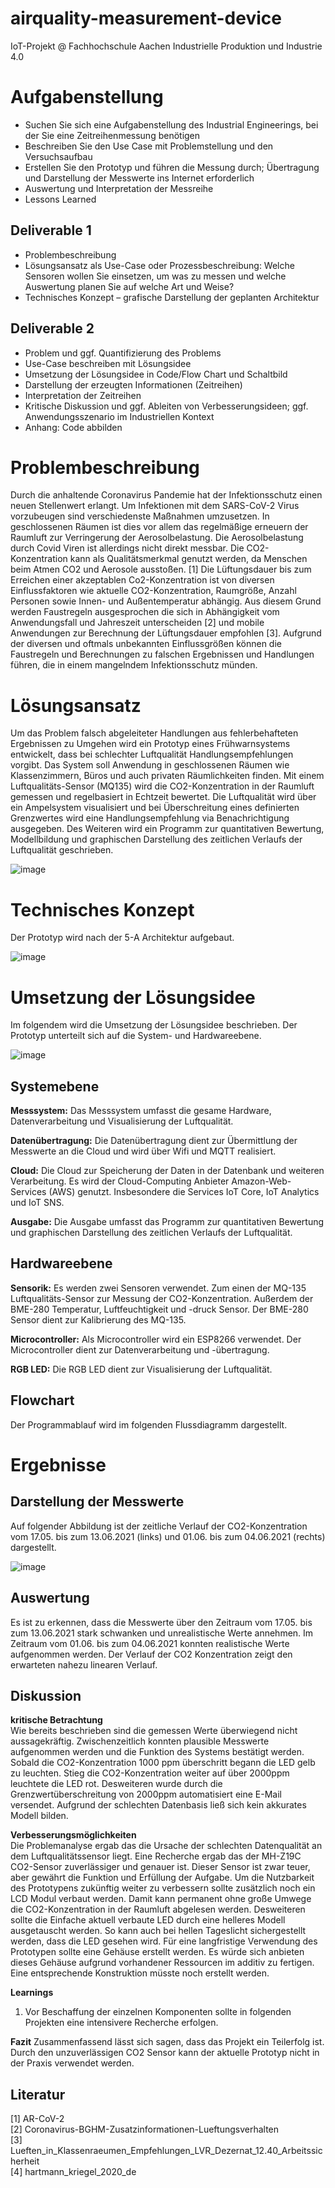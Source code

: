 # airquality-measurement-device
IoT-Projekt @ Fachhochschule Aachen Industrielle Produktion und Industrie 4.0

# Aufgabenstellung
- Suchen Sie sich eine Aufgabenstellung des Industrial Engineerings, bei der Sie eine Zeitreihenmessung benötigen
- Beschreiben Sie den Use Case mit Problemstellung und den Versuchsaufbau
- Erstellen Sie den Prototyp und führen die Messung durch; Übertragung und Darstellung der Messwerte ins Internet erforderlich
- Auswertung und Interpretation der Messreihe
- Lessons Learned

## Deliverable 1
- Problembeschreibung
- Lösungsansatz als Use-Case oder Prozessbeschreibung: Welche Sensoren wollen Sie einsetzen, um was zu messen und welche Auswertung planen Sie auf welche Art und Weise?
- Technisches Konzept – grafische Darstellung der geplanten Architektur

## Deliverable 2
- Problem und ggf. Quantifizierung des Problems
- Use-Case beschreiben mit Lösungsidee
- Umsetzung der Lösungsidee in Code/Flow Chart und Schaltbild
- Darstellung der erzeugten Informationen (Zeitreihen)
- Interpretation der Zeitreihen
- Kritische Diskussion und ggf. Ableiten von Verbesserungsideen; ggf. Anwendungsszenario im Industriellen Kontext
- Anhang: Code abbilden

# Problembeschreibung
Durch die anhaltende Coronavirus Pandemie hat der Infektionsschutz einen neuen Stellenwert erlangt. Um Infektionen mit dem SARS-CoV-2 Virus vorzubeugen sind     verschiedenste Maßnahmen umzusetzen. In geschlossenen Räumen ist dies vor allem das regelmäßige erneuern der Raumluft zur Verringerung der Aerosolbelastung.    Die Aerosolbelastung durch Covid Viren ist allerdings nicht direkt messbar. Die CO2-Konzentration kann als Qualitätsmerkmal genutzt werden, da Menschen beim Atmen CO2 und Aerosole ausstoßen. [1] Die Lüftungsdauer bis zum Erreichen einer akzeptablen Co2-Konzentration ist von diversen Einflussfaktoren wie aktuelle CO2-Konzentration, Raumgröße, Anzahl Personen sowie Innen- und Außentemperatur abhängig. Aus diesem Grund werden Faustregeln ausgesprochen die sich in Abhängigkeit vom Anwendungsfall und Jahreszeit unterscheiden [2] und mobile Anwendungen zur Berechnung der Lüftungsdauer empfohlen [3].
Aufgrund der diversen und oftmals unbekannten Einflussgrößen können die Faustregeln und Berechnungen zu falschen Ergebnissen und Handlungen führen, die in einem mangelndem Infektionsschutz münden.
    
# Lösungsansatz
Um das Problem falsch abgeleiteter Handlungen aus fehlerbehafteten Ergebnissen zu Umgehen wird ein Prototyp eines Frühwarnsystems entwickelt, dass bei schlechter Luftqualität Handlungsempfehlungen vorgibt. Das System soll Anwendung in geschlossenen Räumen wie Klassenzimmern, Büros und auch privaten Räumlichkeiten finden. Mit einem Luftqualitäts-Sensor (MQ135) wird die CO2-Konzentration in der Raumluft gemessen und regelbasiert in Echtzeit bewertet. Die Luftqualität wird über ein Ampelsystem visualisiert und bei Überschreitung eines definierten Grenzwertes wird eine Handlungsempfehlung via Benachrichtigung ausgegeben. Des Weiteren wird ein Programm zur quantitativen Bewertung, Modellbildung und graphischen Darstellung des zeitlichen Verlaufs der Luftqualität geschrieben. 

![image](https://user-images.githubusercontent.com/62206220/123765719-49e80a00-d8c6-11eb-8da1-aadc0ec09129.png)

# Technisches Konzept
Der Prototyp wird nach der 5-A Architektur aufgebaut. 

![image](https://user-images.githubusercontent.com/62206220/123763514-2c19a580-d8c4-11eb-9bad-4adc28cb15ec.png)

# Umsetzung der Lösungsidee
Im folgendem wird die Umsetzung der Lösungsidee beschrieben. Der Prototyp unterteilt sich auf die System- und Hardwareebene. 

![image](https://user-images.githubusercontent.com/62206220/123770985-fd52fd80-d8ca-11eb-8dec-cdff36617830.png)


## Systemebene

**Messsystem:** 
Das Messsystem umfasst die gesame Hardware, Datenverarbeitung und Visualisierung der Luftqualität.

**Datenübertragung:** 
Die Datenübertragung dient zur Übermittlung der Messwerte an die Cloud und wird über Wifi und MQTT realisiert.

**Cloud:** 
Die Cloud zur Speicherung der Daten in der Datenbank und weiteren Verarbeitung. Es wird der Cloud-Computing Anbieter Amazon-Web-Services (AWS) genutzt. Insbesondere die Services IoT Core, IoT Analytics und IoT SNS.

**Ausgabe:** 
Die Ausgabe umfasst das Programm zur quantitativen Bewertung und graphischen Darstellung des zeitlichen Verlaufs der Luftqualität.

## Hardwareebene
**Sensorik:** 
Es werden zwei Sensoren verwendet. Zum einen der MQ-135 Luftqualitäts-Sensor zur Messung der CO2-Konzentration. Außerdem der BME-280 Temperatur, Luftfeuchtigkeit und -druck Sensor. Der BME-280 Sensor dient zur Kalibrierung des MQ-135. 

**Microcontroller:** 
Als Microcontroller wird ein ESP8266 verwendet. Der Microcontroller dient zur Datenverarbeitung und -übertragung. 

**RGB LED:** 
Die RGB LED dient zur Visualisierung der Luftqualität.

## Flowchart
Der Programmablauf wird im folgenden Flussdiagramm dargestellt.

# Ergebnisse

## Darstellung der Messwerte
Auf folgender Abbildung ist der zeitliche Verlauf der CO2-Konzentration vom 17.05. bis zum 13.06.2021 (links) und 01.06. bis zum 04.06.2021 (rechts) dargestellt.   

![image](https://user-images.githubusercontent.com/62206220/123775211-7738b600-d8ce-11eb-8a8d-e2776c73dd43.png)  

## Auswertung
Es ist zu erkennen, dass die Messwerte über den Zeitraum vom 17.05. bis zum 13.06.2021 stark schwanken und unrealistische Werte annehmen. Im Zeitraum vom 01.06. bis zum 04.06.2021 konnten realistische Werte aufgenommen werden. Der Verlauf der CO2 Konzentration zeigt den erwarteten nahezu linearen Verlauf.

## Diskussion
**kritische Betrachtung**  
Wie bereits beschrieben sind die gemessen Werte überwiegend nicht aussagekräftig. Zwischenzeitlich konnten plausible Messwerte aufgenommen werden und die Funktion des Systems bestätigt werden. Sobald die CO2-Konzentration 1000 ppm überschritt begann die LED gelb zu leuchten. Stieg die CO2-Konzentration weiter auf über 2000ppm leuchtete die LED rot. Desweiteren wurde durch die Grenzwertüberschreitung von 2000ppm automatisiert eine E-Mail versendet. Aufgrund der schlechten Datenbasis ließ sich kein akkurates Modell bilden. 

**Verbesserungsmöglichkeiten**  
Die Problemanalyse ergab das die Ursache der schlechten Datenqualität an dem Luftqualitätssensor liegt. Eine Recherche ergab das der MH-Z19C CO2-Sensor zuverlässiger und genauer ist. Dieser Sensor ist zwar teuer, aber gewährt die Funktion und Erfüllung der Aufgabe.
Um die Nutzbarkeit des Prototypens zukünftig weiter zu verbessern sollte zusätzlich noch ein LCD Modul verbaut werden. Damit kann permanent ohne große Umwege die CO2-Konzentration in der Raumluft abgelesen werden. 
Desweiteren sollte die Einfache aktuell verbaute LED durch eine helleres Modell ausgetauscht werden. So kann auch bei hellen Tageslicht sichergestellt werden, dass die LED gesehen wird. 
Für eine langfristige Verwendung des Prototypen sollte eine Gehäuse erstellt werden. Es würde sich anbieten dieses Gehäuse aufgrund vorhandener Ressourcen im additiv zu fertigen. Eine entsprechende Konstruktion müsste noch erstellt werden.

**Learnings**
1. Vor Beschaffung der einzelnen Komponenten sollte in folgenden Projekten eine intensivere Recherche erfolgen.

**Fazit**
Zusammenfassend lässt sich sagen, dass das Projekt ein Teilerfolg ist. Durch den unzuverlässigen CO2 Sensor kann der aktuelle Prototyp nicht in der Praxis verwendet werden. 

## Literatur
[1] AR-CoV-2   
[2] Coronavirus-BGHM-Zusatzinformationen-Lueftungsverhalten  
[3] Lueften_in_Klassenraeumen_Empfehlungen_LVR_Dezernat_12.40_Arbeitssicherheit  
[4] hartmann_kriegel_2020_de  
